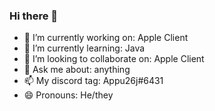 ### Hi there 👋
- 🔭 I’m currently working on: Apple Client
- 🌱 I’m currently learning: Java
- 👯 I’m looking to collaborate on: Apple Client
- 💬 Ask me about: anything
- 📫 My discord tag: Appu26j#6431
- 😄 Pronouns: He/they
